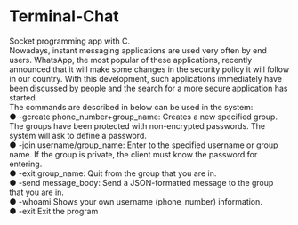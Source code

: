 # Terminal-Chat
Socket programming app with C.</br> 
Nowadays, instant messaging applications are used very often by end users. WhatsApp, the most popular of these applications, recently announced that it will make some changes in the security policy it will follow in our country. With this development, such applications immediately have been discussed by people and the search for a more secure application has started.</br> 
The commands are described in below can be used in the system:</br> 
● -gcreate phone_number+group_name: Creates a new specified group. The
groups have been protected with non-encrypted passwords. The system will ask to
define a password.</br> 
● -join username/group_name: Enter to the specified username or group name.
If the group is private, the client must know the password for entering.</br> 
● -exit group_name: Quit from the group that you are in.</br> 
● -send message_body: Send a JSON-formatted message to the group that you are
in.</br> 
● -whoami Shows your own username (phone_number) information.</br> 
● -exit Exit the program</br> 

